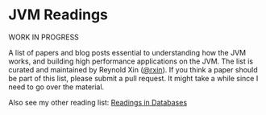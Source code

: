 # JVM Readings

WORK IN PROGRESS

A list of papers and blog posts essential to understanding how the JVM works, and building high performance applications on the JVM. The list is curated and maintained by Reynold Xin ([@rxin](https://twitter.com/rxin)). If you think a paper should be part of this list, please submit a pull request. It might take a while since I need to go over the material.

Also see my other reading list: [Readings in Databases](https://github.com/rxin/db-readings)



